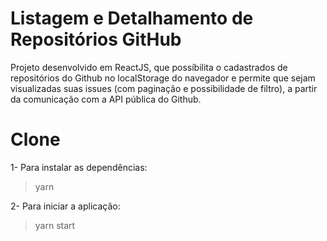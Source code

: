# Listagem e Detalhamento de Repositórios GitHub

Projeto desenvolvido em ReactJS, que possíbilita o cadastrados de 
repositórios do Github no localStorage do navegador e permite que sejam 
visualizadas suas issues (com paginação e possibilidade de filtro), a 
partir da comunicação com a API pública do Github.

# Clone

1- Para instalar as dependências:
> yarn

2- Para iniciar a aplicação:
> yarn start
